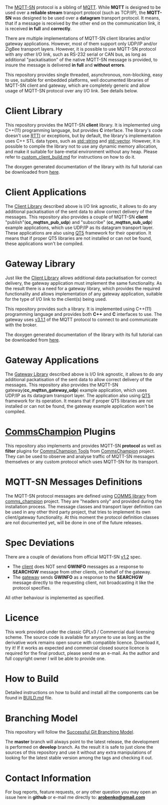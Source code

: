 The [MQTT-SN](http://mqtt.org/2013/12/mqtt-for-sensor-networks-mqtt-sn) 
protocol is a sibling of [MQTT](http://mqtt.org). While **MQTT** is designed to be 
used over a **reliable stream** transport protocol (such as TCP/IP), the **MQTT-SN**
was designed to be used over a **datagram** transport protocol. It means, that
if a message is received by the other end on the communication link, it is
received **in full** and **correctly**. 

There are multiple implementations of MQTT-SN client libraries and/or gateway 
applications. However, most of them support only UDP/IP and/or ZigBee transport
layers. However, it is possible to use MQTT-SN protocol with any other I/O link, such as
RS-232 serial or CAN bus, as long as additional "packatisation" of the native 
MQTT-SN message is provided, to insure the message is delivered **in full**
and **without errors**. 

This repository provides single threaded, asynchronous, non-blocking, easy to
use, suitable for embedded platforms, well documented libraries 
of MQTT-SN client and gateway, which are
completely generic and allow usage of MQTT-SN protocol over any I/O link. See 
details below.

# Client Library
This repository provides the MQTT-SN **client** library. It is implemented 
uing C++(11) programming language, but provides **C** interface. The library's
code doesn't use [RTTI](https://en.wikipedia.org/wiki/Run-time_type_information)
or exceptions, but by default,
the library's implementation uses C++ STL data types, such as 
[std::string](http://en.cppreference.com/w/cpp/string/basic_string) and 
[std::vector](http://en.cppreference.com/w/cpp/container/vector). However,
it is possible to compile the library not to use any dynamic memory allocation,
and make it suitable for bare-metal environment without any heap. Please
refer to [custom_client_build.md](custom_client_build.md) for instructions on
how to do it. 

The doxygen generated documentation of the library with its full tutorial can
be downloaded from
[here](https://dl.dropboxusercontent.com/u/46999418/mqttsn/doc_mqttsn_client.zip).

# Client Applications
The [Client Library](#client-library) described above is I/O link agnostic,
it allows to do any additional packatisation of the sent data to allow
correct delivery of the messages. This repository also provides a couple of
MQTT-SN **client** "publish"(**cc_mqttsn_pub_udp**) and "subscribe" 
(**cc_mqttsn_sub_udp**) example applications, which use
UDP/IP as its datagram transport layer. These applications are also using
[QT5](https://doc.qt.io/qt-5/) framework for their operation. It means that if
proper QT5 libraries are not installed or can not be found, these applications won't
be compiled.

# Gateway Library
Just like the [Client Library](#client-library) allows additional data
packatisation for correct delivery, the gateway application must implement
the same functionality. As the result there is a need for a gateway library,
which provides the required functionality and allows implementation of any 
gateway application, suitable for the type
of I/O link to the client(s) being used.

This repository provides such a library. It is implemented using C++(11)
programming language and provides both **C++** and **C** interfaces to use.
The gateway uses [v3.1.1](http://docs.oasis-open.org/mqtt/mqtt/v3.1.1/os/mqtt-v3.1.1-os.pdf)
of the MQTT protocol to connect to and communicate with the broker.

The doxygen generated documentation of the library with its full tutorial can
be downloaded from
[here](https://dl.dropboxusercontent.com/u/46999418/mqttsn/doc_mqttsn_gateway.zip).

# Gateway Applications
The [Gateway Library](#gateway-library) described above is I/O link agnostic,
it allows to do any additional packatisation of the sent data to allow
correct delivery of the messages. This repository also provides the 
MQTT-SN gateway(**cc_mqttsn_gateway_udp**) example application, which uses
UDP/IP as its datagram transport layer. The application also using
[QT5](https://doc.qt.io/qt-5/) framework for its operation. It means that if
proper QT5 libraries are not installed or can not be found, the gateway example
application won't be compiled.

# [CommsChampion](https://github.com/arobenko/comms_champion) Plugins
This repository also implements and provides MQTT-SN **protocol** as well as **filter**
plugins for  [CommsChampion Tools](https://github.com/arobenko/comms_champion#commschampion-tools)
from [CommsChampion](https://github.com/arobenko/comms_champion) project.
They can be used to observe and analyse traffic of MQTT-SN messages themselves
or any custom protocol which uses MQTT-SN for its transport.

# MQTT-SN Messages Definitions
The MQTT-SN protocol messages are defined using 
[COMMS library](https://github.com/arobenko/comms_champion#comms-library) from 
[comms_champion](https://github.com/arobenko/comms_champion) project. They
are "headers only" and provided during the installation process. The message
classes and transport layer definition can be used in any other third party
project, that tries to implement its own client/gateway functionality.
At this moment the protocol definition classes are not documented yet, will be
done in one of the future releases.

# Spec Deviations
There are a couple of deviations from official MQTT-SN 
[v1.2](http://mqtt.org/new/wp-content/uploads/2009/06/MQTT-SN_spec_v1.2.pdf)
spec.

- The [client](#client-library) does NOT send **GWINFO** messages as a response
to **SEARCHGW** message from other clients, on behalf of the gateway.
- The [gateway](#gateway-library) sends **GWINFO** as a response to the 
**SEARCHGW** message directly to the requesting client, not broadcasting it
like the protocol specifies.

All other behaviour is implemented as specified.

# Licence 
This work provided under the classic GPLv3 / Commercial dual licensing scheme. The
source code is available for anyone to use as long as the derivative work
remains open source with compatible licence. Download it, try it! If it works
as expected and commercial closed source licence is required for the final
product, please send me an e-mail. As the author and full copyright owner I 
will be able to provide one.

# How to Build
Detailed instructions on how to build and install all the components can be
found in [BUILD.md](BUILD.md) file.

# Branching Model
This repository will follow the 
[Successful Git Branching Model](http://nvie.com/posts/a-successful-git-branching-model/).

The **master** branch will always point to the latest release, the
development is performed on **develop** branch. As the result it is safe
to just clone the sources of this repository and use it without
any extra manipulations of looking for the latest stable version among the tags and
checking it out.

# Contact Information
For bug reports, feature requests, or any other question you may open an issue
here in **github** or e-mail me directly to: **arobenko@gmail.com**

